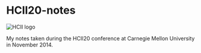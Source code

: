HCII20-notes
============

![HCII logo](http://www.hcii.cmu.edu/sites/all/themes/hcii/logo.svg)

My notes taken during the HCII20 conference at Carnegie Mellon University in November 2014.

